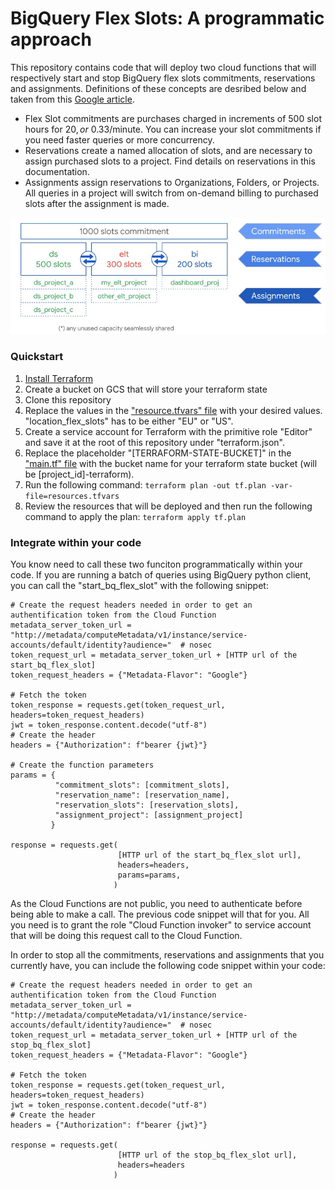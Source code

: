 # BigQuery Flex Slots: A programmatic approach

This repository contains code that will deploy two cloud functions that will respectively 
start and stop BigQuery flex slots commitments, reservations and assignments. Definitions of these
concepts are desribed below and taken from this [Google article](https://cloud.google.com/blog/products/data-analytics/optimize-bigquery-costs-with-flex-slots?utm_source=feedburner&utm_medium=email&utm_campaign=Feed:%2Bgoogleblog%2FCNkG%2B(Google%2BCloud%2BPlatform%2BBlog)).

- Flex Slot commitments are purchases charged in increments of 500 slot hours for $20, or ~$0.33/minute. 
You can increase your slot commitments if you need faster queries or more concurrency.  
- Reservations create a named allocation of slots, and are necessary to assign purchased slots to 
a project. Find details on reservations in this documentation.
- Assignments assign reservations to Organizations, Folders, or Projects. All queries in a project 
will switch from on-demand billing to purchased slots after the assignment is made.


![alt text](bq_flex_slots.jpg)

### Quickstart

1. [Install Terraform](https://learn.hashicorp.com/terraform/getting-started/install.html)
2. Create a bucket on GCS that will store your terraform state
3. Clone this repository
4. Replace the values in the ["resource.tfvars" file](https://github.com/Fourcast/bq_flex_slots/blob/master/resources.tfvars) 
   with your desired values. "location_flex_slots" has to be either "EU" or "US".
5. Create a service account for Terraform with the primitive role "Editor" and save it at the root of this 
repository under "terraform.json".
6. Replace the placeholder "[TERRAFORM-STATE-BUCKET]" in the ["main.tf" file](https://github.com/Fourcast/bq_flex_slots/blob/master/main.tf)
with the bucket name for your terraform state bucket (will be [project_id]-terraform).
7. Run the following command:
```terraform plan -out tf.plan -var-file=resources.tfvars```
8. Review the resources that will be deployed and then run the following command to apply the plan:
```terraform apply tf.plan```

### Integrate within your code

You know need to call these two funciton programmatically within your code. If you are running a batch of
queries using BigQuery python client, you can call the "start_bq_flex_slot" with the following snippet:

``` 
# Create the request headers needed in order to get an authentification token from the Cloud Function  
metadata_server_token_url = "http://metadata/computeMetadata/v1/instance/service-accounts/default/identity?audience="  # nosec
token_request_url = metadata_server_token_url + [HTTP url of the start_bq_flex_slot]
token_request_headers = {"Metadata-Flavor": "Google"}

# Fetch the token
token_response = requests.get(token_request_url, headers=token_request_headers)
jwt = token_response.content.decode("utf-8")
# Create the header
headers = {"Authorization": f"bearer {jwt}"}

# Create the function parameters
params = {
          "commitment_slots": [commitment_slots],
          "reservation_name": [reservation_name],
          "reservation_slots": [reservation_slots],
          "assignment_project": [assignment_project]
         }

response = requests.get(
                        [HTTP url of the start_bq_flex_slot url],
                        headers=headers,
                        params=params,
                       )
``` 

As the Cloud Functions are not public, you need to authenticate before being able to make a call. The previous
code snippet will that for you. All you need is to grant the role "Cloud Function invoker" to service account
that will be doing this request call to the Cloud Function.

In order to stop all the commitments, reservations and assignments that you currently have, you can include
the following code snippet within your code:

``` 
# Create the request headers needed in order to get an authentification token from the Cloud Function  
metadata_server_token_url = "http://metadata/computeMetadata/v1/instance/service-accounts/default/identity?audience="  # nosec
token_request_url = metadata_server_token_url + [HTTP url of the stop_bq_flex_slot]
token_request_headers = {"Metadata-Flavor": "Google"}

# Fetch the token
token_response = requests.get(token_request_url, headers=token_request_headers)
jwt = token_response.content.decode("utf-8")
# Create the header
headers = {"Authorization": f"bearer {jwt}"}

response = requests.get(
                        [HTTP url of the stop_bq_flex_slot url],
                        headers=headers
                       )
``` 